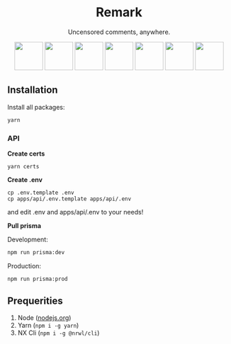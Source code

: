 <h1 align="center">Remark</h1>
<p align="center">Uncensored comments, anywhere.</p>

<!-- TODO: Update href's -->
<p align="center">
  <a href="https://chrome.google.com/webstore/detail/remark/x" target="_blank"><img src="https://imgur.com/3C4iKO0.png" width="64" height="64"></a>
  <a href="https://addons.mozilla.org/firefox/addon/remark/x" target="_blank"><img src="https://imgur.com/ihXsdDO.png" width="64" height="64"></a>
  <a href="https://microsoftedge.microsoft.com/addons/detail/remark/x" target="_blank"><img src="https://imgur.com/vMcaXaw.png" width="64" height="64"></a>
  <a href="https://addons.opera.com/extensions/details/remark/" target="_blank"><img src="https://imgur.com/nSJ9htU.png" width="64" height="64"></a>
  <a href="https://chrome.google.com/webstore/detail/remark/x" target="_blank"><img src="https://imgur.com/EuDp4vP.png" width="64" height="64"></a>
  <a href="https://chrome.google.com/webstore/detail/remark/x" target="_blank"><img src="https://imgur.com/z8yjLZ2.png" width="64" height="64"></a>
  <a href="https://addons.mozilla.org/firefox/addon/remark/" target="_blank"><img src="https://imgur.com/MQYBSrD.png" width="64" height="64"></a>
</p>

## Installation

Install all packages:

```bash
yarn
```

### API

**Create certs**

```
yarn certs
```

**Create .env**

```
cp .env.template .env
cp apps/api/.env.template apps/api/.env
```

and edit .env and apps/api/.env to your needs!

**Pull prisma**

Development:

```bash
npm run prisma:dev
```

Production:

```bash
npm run prisma:prod
```

## Prequerities

1. Node ([nodejs.org](https://nodejs.org/en/))
2. Yarn (`npm i -g yarn`)
3. NX Cli (`npm i -g @nrwl/cli`)
